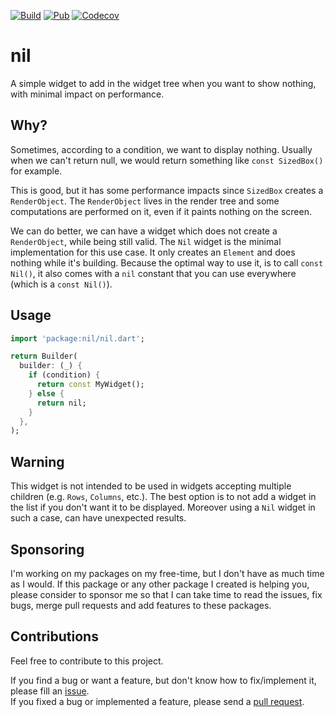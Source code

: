 [![Build][github_action_badge]][github_action]
[![Pub][pub_badge]][pub]
[![Codecov][codecov_badge]][codecov]

# nil

A simple widget to add in the widget tree when you want to show nothing, with minimal impact on performance.

## Why?

Sometimes, according to a condition, we want to display nothing. Usually when we can't return null, we would return something like `const SizedBox()` for example.

This is good, but it has some performance impacts since `SizedBox` creates a `RenderObject`. The `RenderObject` lives in the render tree and some computations are performed on it, even if it paints nothing on the screen.

We can do better, we can have a widget which does not create a `RenderObject`, while being still valid. The `Nil` widget is the minimal implementation for this use case. It only creates an `Element` and does nothing while it's building. Because the optimal way to use it, is to call `const Nil()`, it also comes with a `nil` constant that you can use everywhere (which is a `const Nil()`).

## Usage

``` dart
import 'package:nil/nil.dart';

return Builder(
  builder: (_) {
    if (condition) {
      return const MyWidget();
    } else {
      return nil;
    }
  },
);
```

## Warning

This widget is not intended to be used in widgets accepting multiple children (e.g. `Rows`, `Columns`, etc.). The best option is to not add a widget in the list if you don't want it to be displayed. Moreover using a `Nil` widget in such a case, can have unexpected results.

## Sponsoring

I'm working on my packages on my free-time, but I don't have as much time as I would. If this package or any other package I created is helping you, please consider to sponsor me so that I can take time to read the issues, fix bugs, merge pull requests and add features to these packages.

## Contributions

Feel free to contribute to this project.

If you find a bug or want a feature, but don't know how to fix/implement it, please fill an [issue][issue].  
If you fixed a bug or implemented a feature, please send a [pull request][pr].

<!-- Links -->
[github_action_badge]: https://github.com/letsar/nil/workflows/Build/badge.svg
[github_action]: https://github.com/letsar/nil/actions
[pub_badge]: https://img.shields.io/pub/v/nil.svg
[pub]: https://pub.dartlang.org/packages/nil
[codecov]: https://codecov.io/gh/letsar/nil
[codecov_badge]: https://codecov.io/gh/letsar/nil/branch/main/graph/badge.svg
[issue]: https://github.com/letsar/nil/issues
[pr]: https://github.com/letsar/nil/pulls
